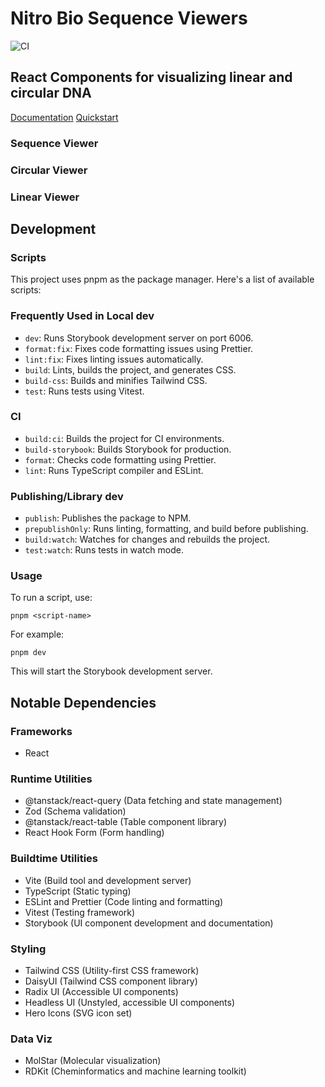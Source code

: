 # Nitro Bio Sequence Viewers

![CI](https://github.com/nitro-bio/sequence-viewers/actions/workflows/main.yml/badge.svg)

## React Components for visualizing linear and circular DNA

[Documentation](https://docs.nitro.bio)
[Quickstart](https://docs.nitro.bio/quickstart)

### Sequence Viewer

### Circular Viewer

### Linear Viewer

## Development

### Scripts

This project uses pnpm as the package manager. Here's a list of available scripts:

### Frequently Used in Local dev

- `dev`: Runs Storybook development server on port 6006.
- `format:fix`: Fixes code formatting issues using Prettier.
- `lint:fix`: Fixes linting issues automatically.
- `build`: Lints, builds the project, and generates CSS.
- `build-css`: Builds and minifies Tailwind CSS.
- `test`: Runs tests using Vitest.

### CI

- `build:ci`: Builds the project for CI environments.
- `build-storybook`: Builds Storybook for production.
- `format`: Checks code formatting using Prettier.
- `lint`: Runs TypeScript compiler and ESLint.

### Publishing/Library dev

- `publish`: Publishes the package to NPM.
- `prepublishOnly`: Runs linting, formatting, and build before publishing.
- `build:watch`: Watches for changes and rebuilds the project.
- `test:watch`: Runs tests in watch mode.

### Usage

To run a script, use:

```
pnpm <script-name>
```

For example:

```
pnpm dev
```

This will start the Storybook development server.

## Notable Dependencies

### Frameworks

- React

### Runtime Utilities

- @tanstack/react-query (Data fetching and state management)
- Zod (Schema validation)
- @tanstack/react-table (Table component library)
- React Hook Form (Form handling)

### Buildtime Utilities

- Vite (Build tool and development server)
- TypeScript (Static typing)
- ESLint and Prettier (Code linting and formatting)
- Vitest (Testing framework)
- Storybook (UI component development and documentation)

### Styling

- Tailwind CSS (Utility-first CSS framework)
- DaisyUI (Tailwind CSS component library)
- Radix UI (Accessible UI components)
- Headless UI (Unstyled, accessible UI components)
- Hero Icons (SVG icon set)

### Data Viz

- MolStar (Molecular visualization)
- RDKit (Cheminformatics and machine learning toolkit)

